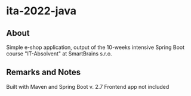 # ita-2022-java

## About

Simple e-shop application, output of the 10-weeks intensive Spring Boot course "IT-Absolvent" at SmartBrains s.r.o.

## Remarks and Notes

Built with Maven and Spring Boot v. 2.7
Frontend app not included

